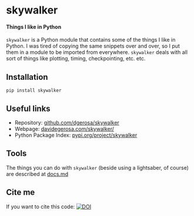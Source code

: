 # skywalker

#### Things I like in Python

`skywalker` is a Python module that contains some of the things I like in Python. I was tired of copying the same snippets over and over, so I put them in a module to be imported from everywhere. `skywalker` deals with all sort of things like plotting, timing, checkpointing, etc. etc.

## Installation

    pip install skywalker

## Useful links

- Repository: [github.com/dgerosa/skywalker](https://github.com/dgerosa/skywalker)
- Webpage: [davidegerosa.com/skywalker/](https://davidegerosa.com/skywalker/)
- Python Package Index: [pypi.org/project/skywalker](https://pypi.org/project/skywalker/)

## Tools

The things you can do with `skywalker` (beside using a lightsaber, of course) are described at [docs.md](docs.md)

## Cite me

If you want to cite this code: [![DOI](https://zenodo.org/badge/134632789.svg)](https://zenodo.org/badge/latestdoi/134632789)




